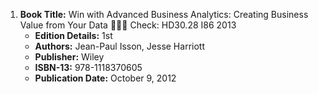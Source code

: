 1. **Book Title:** Win with Advanced Business Analytics: Creating Business Value from Your Data 📒🔐✅ Check: HD30.28 I86 2013
   - **Edition Details:** 1st
   - **Authors:** Jean-Paul Isson, Jesse Harriott
   - **Publisher:** Wiley
   - **ISBN-13:** 978-1118370605
   - **Publication Date:** October 9, 2012
